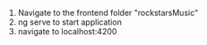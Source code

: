 1. Navigate to the frontend folder "rockstarsMusic"
2. ng serve to start application
3. navigate to localhost:4200
